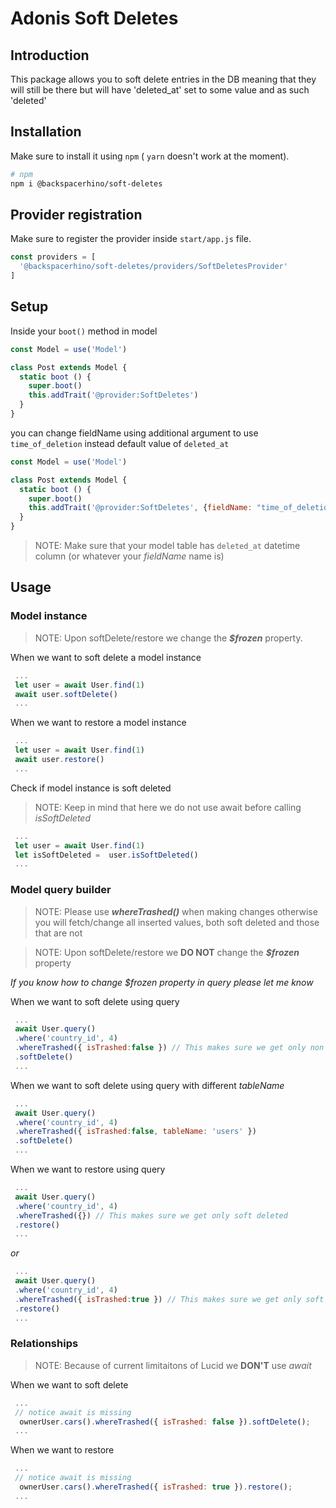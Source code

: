 # Adonis Soft Deletes

## Introduction
This package allows you to soft delete entries in the DB meaning that they will still be there but will have 'deleted_at' set to some value and as such 'deleted'


## Installation

Make sure to install it using `npm` ( `yarn` doesn't work at the moment).

```bash
# npm
npm i @backspacerhino/soft-deletes

```

## Provider registration

Make sure to register the provider inside `start/app.js` file.

```js
const providers = [
  '@backspacerhino/soft-deletes/providers/SoftDeletesProvider'
]
```

## Setup


Inside your `boot()` method in model

```js
const Model = use('Model')

class Post extends Model {
  static boot () {
    super.boot()
    this.addTrait('@provider:SoftDeletes')
  }
}
```

you can change fieldName using additional argument to use `time_of_deletion` instead default value of `deleted_at`

```js
const Model = use('Model')

class Post extends Model {
  static boot () {
    super.boot()
    this.addTrait('@provider:SoftDeletes', {fieldName: "time_of_deletion" })
  }
}
```

> NOTE: Make sure that your model table has `deleted_at` datetime column (or whatever your *fieldName* name is)  

## Usage

### Model instance

> NOTE: Upon softDelete/restore we change the __*$frozen*__ property.

When we want to soft delete a model instance

```js
 ...
 let user = await User.find(1)
 await user.softDelete()
 ...
```

When we want to restore a model instance

```js
 ...
 let user = await User.find(1)
 await user.restore()
 ...
```

Check if model instance is soft deleted

> NOTE: Keep in mind that here we do not use await before calling *isSoftDeleted*

```js
 ...
 let user = await User.find(1)
 let isSoftDeleted =  user.isSoftDeleted()
 ...
```


### Model query builder

> NOTE: Please use _**whereTrashed()**_ when making changes otherwise you will fetch/change all inserted values, both soft deleted and those that are not

> NOTE: Upon softDelete/restore we **DO NOT** change the __*$frozen*__ property

*If you know how to change $frozen property in query please let me know*

When we want to soft delete using query

```js
 ...
 await User.query()
 .where('country_id', 4)
 .whereTrashed({ isTrashed:false }) // This makes sure we get only non soft deleted
 .softDelete()
 ...
```

When we want to soft delete using query with different *tableName*

```js
 ...
 await User.query()
 .where('country_id', 4)
 .whereTrashed({ isTrashed:false, tableName: 'users' })
 .softDelete()
 ...
```

When we want to restore using query

```js
 ...
 await User.query()
 .where('country_id', 4)
 .whereTrashed({}) // This makes sure we get only soft deleted
 .restore()
 ...
```

*or*

```js
 ...
 await User.query()
 .where('country_id', 4)
 .whereTrashed({ isTrashed:true }) // This makes sure we get only soft deleted
 .restore()
 ...
```

### Relationships

> NOTE: Because of current limitaitons of Lucid we **DON'T** use *await*

When we want to soft delete

```js
 ...
 // notice await is missing
  ownerUser.cars().whereTrashed({ isTrashed: false }).softDelete();
 ...
```
When we want to restore

```js
 ...
 // notice await is missing
  ownerUser.cars().whereTrashed({ isTrashed: true }).restore();
 ...
```
